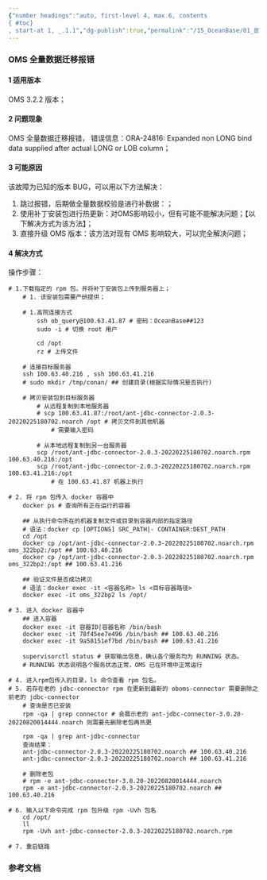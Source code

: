 ```yaml
---
{"number headings":"auto, first-level 4, max 6, contents
{ #toc}
, start-at 1, _.1.1","dg-publish":true,"permalink":"/15_OceanBase/01_部署 OceanBase 数据库/部署，管理 OMS/OMS 全量数据迁移报错/","dgPassFrontmatter":true}
---
```


 
### OMS 全量数据迁移报错


#### 1 适用版本
OMS 3.2.2 版本；

#### 2 问题现象
OMS 全量数据迁移报错， 错误信息：ORA-24816: Expanded non LONG bind data supplied after actual LONG or LOB column；

#### 3 可能原因
该故障为已知的版本 BUG，可以用以下方法解决：
1. 跳过报错，后期做全量数据校验是进行补数据：；
2. 使用补丁安装包进行热更新：对OMS影响较小，但有可能不能解决问题；【以下解决方式为该方法】；
3. 直接升级 OMS 版本：该方法对现有 OMS 影响较大，可以完全解决问题；


#### 4 解决方式
操作步骤：

```shell
# 1.下载指定的 rpm 包，并将补丁安装包上传到服务器上；
	# 1. 该安装包需要产研提供；
	
	# 1.高院连接方式
		ssh ob_query@100.63.41.87 # 密码：OceanBase##123  
		sudo -i # 切换 root 用户  
		  
		cd /opt  
		rz # 上传文件  
	
	# 连接目标服务器 
	ssh 100.63.40.216 , ssh 100.63.41.216  
	# sudo mkdir /tmp/conan/ ## 创建目录(根据实际情况是否执行)  
	  
	# 拷贝安装包到目标服务器  
		# 从远程复制到本地服务器  
		# scp 100.63.41.87:/root/ant-jdbc-connector-2.0.3-20220225180702.noarch /opt # 拷贝文件到其他机器  
			# 需要输入密码  
		  
		# 从本地远程复制到另一台服务器  
		scp /root/ant-jdbc-connector-2.0.3-20220225180702.noarch.rpm 100.63.40.216:/opt  
		scp /root/ant-jdbc-connector-2.0.3-20220225180702.noarch.rpm 100.63.41.216:/opt  
			# 在 100.63.41.87 机器上执行  
```

```shell 
# 2. 将 rpm 包传入 docker 容器中  
	docker ps # 查询所有正在运行的容器  
	  
	## 从执行命令所在的机器复制文件或目录到容器内部的指定路径  
	# 语法：docker cp [OPTIONS] SRC_PATH|- CONTAINER:DEST_PATH  
	cd /opt  
	docker cp /opt/ant-jdbc-connector-2.0.3-20220225180702.noarch.rpm oms_322bp2:/opt ## 100.63.40.216  
	docker cp /opt/ant-jdbc-connector-2.0.3-20220225180702.noarch.rpm oms_322bp2:/opt ## 100.63.41.216  
	  
	## 验证文件是否成功拷贝  
	# 语法：docker exec -it <容器名称> ls <目标容器路径>  
	docker exec -it oms_322bp2 ls /opt/  
  
# 3. 进入 docker 容器中  
	## 进入容器  
	docker exec -it 容器ID|容器名称 /bin/bash  
	docker exec -it 78f45ee7e496 /bin/bash ## 100.63.40.216  
	docker exec -it 9a58151ef7bd /bin/bash ## 100.63.41.216  
	  
	supervisorctl status # 获取输出信息，确认各个服务均为 RUNNING 状态。  
	# RUNNING 状态说明各个服务状态正常，OMS 已在环境中正常运行  
  
# 4. 进入rpm包传入的目录，ls 命令查看 rpm 包名。  
# 5. 若存在老的 jdbc-connector rpm 在更新到最新的 oboms-connector 需要删除之前老的 jdbc-connector  
	# 查询是否已安装  
	rpm -qa | grep connector # 会展示老的 ant-jdbc-connector-3.0.20-20220820014444.noarch 则需要先删除老包再热更  
	  
	rpm -qa | grep ant-jdbc-connector  
	查询结果：  
	ant-jdbc-connector-2.0.3-20220225180702.noarch ## 100.63.40.216  
	ant-jdbc-connector-2.0.3-20220225180702.noarch ## 100.63.41.216  
	  
	# 删除老包  
	# rpm -e ant-jdbc-connector-3.0.20-20220820014444.noarch  
	rpm -e ant-jdbc-connector-2.0.3-20220225180702.noarch ## 100.63.40.216  
  
# 6. 输入以下命令完成 rpm 包升级 rpm -Uvh 包名  
	cd /opt/  
	ll  
	rpm -Uvh ant-jdbc-connector-2.0.3-20220225180702.noarch.rpm  
  
# 7. 重启链路
```


### 参考文档


